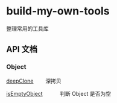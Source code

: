 # build-my-own-tools

整理常用的工具库

## API 文档

### Object

[deepClone](src/object/deepClone.js)   深拷贝


[isEmptyObject](src/object/isEmptyObject.js)    判断 Object 是否为空

